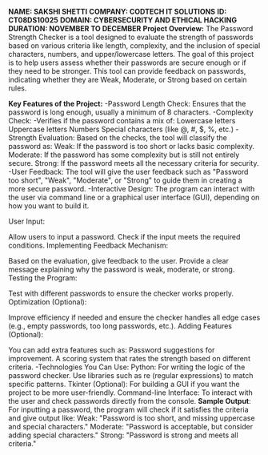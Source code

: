 **NAME: SAKSHI SHETTI**
**COMPANY: CODTECH IT SOLUTIONS**
**ID: CT08DS10025**
**DOMAIN: CYBERSECURITY AND ETHICAL HACKING**
**DURATION: NOVEMBER TO DECEMBER**
**Project Overview:**
The Password Strength Checker is a tool designed to evaluate the strength of passwords based on various criteria like length, complexity, and the inclusion of special characters, numbers, and upper/lowercase letters. The goal of this project is to help users assess whether their passwords are secure enough or if they need to be stronger. This tool can provide feedback on passwords, indicating whether they are Weak, Moderate, or Strong based on certain rules.

**Key Features of the Project:**
-Password Length Check:
                  Ensures that the password is long enough, usually a minimum of 8 characters.
-Complexity Check:
-Verifies if the password contains a mix of: 
Lowercase letters
Uppercase letters
Numbers
Special characters (like @, #, $, %, etc.)
-Strength Evaluation:
Based on the checks, the tool will classify the password as:
Weak: If the password is too short or lacks basic complexity.
Moderate: If the password has some complexity but is still not entirely secure.
Strong: If the password meets all the necessary criteria for security.
-User Feedback:
              The tool will give the user feedback such as "Password too short", "Weak", "Moderate", or "Strong" to guide them in creating a more secure password.
-Interactive Design:
                  The program can interact with the user via command line or a graphical user interface (GUI), depending on how you want to build it.

User Input:

Allow users to input a password.
Check if the input meets the required conditions.
Implementing Feedback Mechanism:

Based on the evaluation, give feedback to the user.
Provide a clear message explaining why the password is weak, moderate, or strong.
Testing the Program:

Test with different passwords to ensure the checker works properly.
Optimization (Optional):

Improve efficiency if needed and ensure the checker handles all edge cases (e.g., empty passwords, too long passwords, etc.).
Adding Features (Optional):

You can add extra features such as:
Password suggestions for improvement.
A scoring system that rates the strength based on different criteria.
-Technologies You Can Use:
Python: For writing the logic of the password checker. Use libraries such as re (regular expressions) to match specific patterns.
Tkinter (Optional): For building a GUI if you want the project to be more user-friendly.
Command-line Interface: To interact with the user and check passwords directly from the console.
**Sample Output**:
For inputting a password, the program will check if it satisfies the criteria and give output like:
Weak: "Password is too short, and missing uppercase and special characters."
Moderate: "Password is acceptable, but consider adding special characters."
Strong: "Password is strong and meets all criteria."

